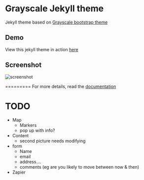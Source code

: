 Grayscale Jekyll theme
=========================

Jekyll theme based on [Grayscale bootstrap theme ](http://ironsummitmedia.github.io/startbootstrap-grayscale/)

## Demo
View this jekyll theme in action [here](https://jeromelachaud.github.io/grayscale-theme)

## Screenshot
![screenshot](https://raw.githubusercontent.com/jeromelachaud/grayscale-theme/master/screenshot.png)

=========
For more details, read the [documentation](http://jekyllrb.com/)


# TODO

* Map
    * Markers
    * pop up with info?
* Content
    * second picture needs modifying
* form
    * Name
    * email
    * address....
    * comments (eg are you likely to move between now & then)
* Zapier
